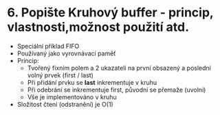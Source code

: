 # 6. Popište Kruhový buffer - princip, vlastnosti,možnost použití atd.

- Speciální příklad FIFO
- Používaný jako vyrovnávací paměť
- Princip:
  - Tvořený fixním polem a 2 ukazateli na první obsazený a poslední volný prvek (first / last)
  - Při přidání prvku se **last** inkrementuje v kruhu
  - Při odebrání se inkrementuje first, původní se přemaže (uvolní)
  - Vše je implementováno v kruhu
- Složitost čtení (odstranění) je O(1)
